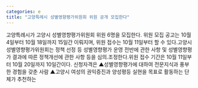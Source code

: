 ```yaml
---
categories: e
title: "고양특례시 성별영향평가위원회 위원 공개 모집한다"
---
```

 고양특례시가 고양시 성별영향평가위원회 위원 6명을 모집한다. 위원 모집 공고는 10월 4일부터 10월 18일까지 15일간 이뤄지며, 위원 접수는 10월 11일부터 할 수 있다.고양시 성별영향평가위원회는 정책 선정 등 성별영향평가 운영 전반에 관한 사항 및 성별영향평가 결과에 따른 정책개선에 관한 사항 등을 심의․조정한다.위원 접수 기간은 10월 11일부터 10월 20일까지 10일간이다. 신청자격은 ▲성별영향평가에 대하여 전문지식과 풍부한 경험을 갖춘 사람 ▲고양시 여성의 권익증진과 양성평등 실현을 목표로 활동하는 단체가 추천하는 
